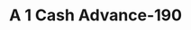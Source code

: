 ---
f_zip-code: 95501
f_state-code: CA
title: A 1 Cash Advance-190
f_phone: 707-445-9022
f_city-only: Eureka
f_address: 1102 5Th Street Eureka
f_location-unique-id: '190'
slug: a-1-cash-advance-190
updated-on: '2024-05-30T13:46:58.046Z'
created-on: '2024-05-30T13:36:59.803Z'
published-on: '2024-05-30T13:54:32.469Z'
f_city-state: cms/city/eureka-ca.md
f_company: cms/company/a-1-cash-advance.md
f_state: cms/state/california.md
layout: '[payday-loan].html'
tags: payday-loan
---